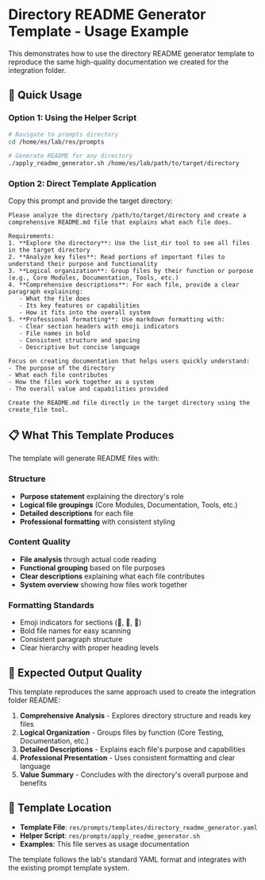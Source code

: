 # Directory README Generator Template - Usage Example

This demonstrates how to use the directory README generator template to reproduce the same high-quality documentation we created for the integration folder.

## 🚀 Quick Usage

### Option 1: Using the Helper Script
```bash
# Navigate to prompts directory
cd /home/es/lab/res/prompts

# Generate README for any directory
./apply_readme_generator.sh /home/es/lab/path/to/target/directory
```

### Option 2: Direct Template Application
Copy this prompt and provide the target directory:

```
Please analyze the directory /path/to/target/directory and create a comprehensive README.md file that explains what each file does.

Requirements:
1. **Explore the directory**: Use the list_dir tool to see all files in the target directory
2. **Analyze key files**: Read portions of important files to understand their purpose and functionality
3. **Logical organization**: Group files by their function or purpose (e.g., Core Modules, Documentation, Tools, etc.)
4. **Comprehensive descriptions**: For each file, provide a clear paragraph explaining:
   - What the file does
   - Its key features or capabilities  
   - How it fits into the overall system
5. **Professional formatting**: Use markdown formatting with:
   - Clear section headers with emoji indicators
   - File names in bold
   - Consistent structure and spacing
   - Descriptive but concise language

Focus on creating documentation that helps users quickly understand:
- The purpose of the directory
- What each file contributes
- How the files work together as a system
- The overall value and capabilities provided

Create the README.md file directly in the target directory using the create_file tool.
```

## 📋 What This Template Produces

The template will generate README files with:

### Structure
- **Purpose statement** explaining the directory's role
- **Logical file groupings** (Core Modules, Documentation, Tools, etc.)
- **Detailed descriptions** for each file
- **Professional formatting** with consistent styling

### Content Quality
- **File analysis** through actual code reading
- **Functional grouping** based on file purposes
- **Clear descriptions** explaining what each file contributes
- **System overview** showing how files work together

### Formatting Standards
- Emoji indicators for sections (🎯, 📁, 🚀)
- Bold file names for easy scanning
- Consistent paragraph structure
- Clear hierarchy with proper heading levels

## 🎯 Expected Output Quality

This template reproduces the same approach used to create the integration folder README:

1. **Comprehensive Analysis** - Explores directory structure and reads key files
2. **Logical Organization** - Groups files by function (Core Testing, Documentation, etc.)
3. **Detailed Descriptions** - Explains each file's purpose and capabilities
4. **Professional Presentation** - Uses consistent formatting and clear language
5. **Value Summary** - Concludes with the directory's overall purpose and benefits

## 📁 Template Location

- **Template File**: `res/prompts/templates/directory_readme_generator.yaml`
- **Helper Script**: `res/prompts/apply_readme_generator.sh`
- **Examples**: This file serves as usage documentation

The template follows the lab's standard YAML format and integrates with the existing prompt template system.
